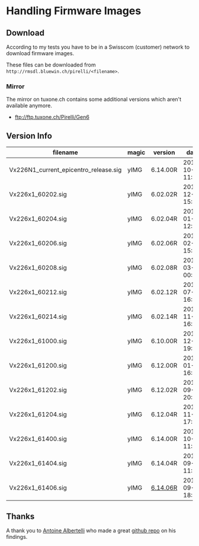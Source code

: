 # Handling Firmware Images

## Download
According to my tests you have to be in a Swisscom (customer) network to
download firmware images.

These files can be downloaded from `http://rmsdl.bluewin.ch/pirelli/<filename>`. 

### Mirror
The mirror on tuxone.ch contains some additional versions which aren't available
anymore.

* ftp://ftp.tuxone.ch/Pirelli/Gen6 


## Version Info

| filename                              | magic | version  | date             | board          |
| ------------------------------------- | ----- | -------- | ---------------- | -------------- |
| Vx226N1_current_epicentro_release.sig | yIMG  | 6.14.00R | 2014-10-30 11:46 | 96368_Swiss_S1 |
| Vx226x1_60202.sig                     | yIMG  | 6.02.02R | 2012-12-06 15:42 | 96368_Swiss_S1 |
| Vx226x1_60204.sig                     | yIMG  | 6.02.04R | 2013-01-29 12:31 | 96368_Swiss_S1 |
| Vx226x1_60206.sig                     | yIMG  | 6.02.06R | 2013-02-20 15:43 | 96368_Swiss_S1 |
| Vx226x1_60208.sig                     | yIMG  | 6.02.08R | 2013-03-15 00:33 | 96368_Swiss_S1 |
| Vx226x1_60212.sig                     | yIMG  | 6.02.12R | 2013-07-05 16:38 | 96368_Swiss_S1 |
| Vx226x1_60214.sig                     | yIMG  | 6.02.14R | 2013-11-07 16:09 | 96368_Swiss_S1 |
| Vx226x1_61000.sig                     | yIMG  | 6.10.00R | 2013-12-19 19:06 | 96368_Swiss_S1 |
| Vx226x1_61200.sig                     | yIMG  | 6.12.00R | 2014-01-20 16:46 | 96368_Swiss_S1 |
| Vx226x1_61202.sig                     | yIMG  | 6.12.02R | 2014-09-25 20:01 | 96368_Swiss_S1 |
| Vx226x1_61204.sig                     | yIMG  | 6.12.04R | 2014-11-05 17:09 | 96368_Swiss_S1 |
| Vx226x1_61400.sig                     | yIMG  | 6.14.00R | 2014-10-30 11:46 | 96368_Swiss_S1 |
| Vx226x1_61404.sig                     | yIMG  | 6.14.04R | 2015-09-22 11:10 | 96368_Swiss_S1 |
| Vx226x1_61406.sig                     | yIMG  | [6.14.06R](image_6.14.06.md) | 2015-09-23 18:00 | 96368_Swiss_S1 |


## Thanks
A thank you to [Antoine Albertelli](https://github.com/antoinealb) who made
a great [github repo](https://github.com/antoinealb/swisscom_centro_grande) on
his findings.
